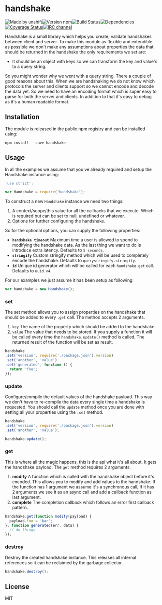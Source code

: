 # handshake

[![Made by unshift][made-by]](http://unshift.io)[![Version npm][version]](http://browsenpm.org/package/handshake)[![Build Status][build]](https://travis-ci.org/unshiftio/handshake)[![Dependencies][david]](https://david-dm.org/unshiftio/handshake)[![Coverage Status][cover]](https://coveralls.io/r/unshiftio/handshake?branch=master)[![IRC channel][irc]](http://webchat.freenode.net/?channels=unshift)

[made-by]: https://img.shields.io/badge/made%20by-unshift-00ffcc.svg?style=flat-square
[version]: https://img.shields.io/npm/v/handshake.svg?style=flat-square
[build]: https://img.shields.io/travis/unshiftio/handshake/master.svg?style=flat-square
[david]: https://img.shields.io/david/unshiftio/handshake.svg?style=flat-square
[cover]: https://img.shields.io/coveralls/unshiftio/handshake/master.svg?style=flat-square
[irc]: https://img.shields.io/badge/IRC-irc.freenode.net%23unshift-00a8ff.svg?style=flat-square

Handshake is a small library which helps you create, validate handshakes between
client and server. To make this module as flexible and extendible as possible we
don't make any assumptions about properties the data that should be returned in
the handshake the only requirements we set are:

- It should be an object with keys so we can transform the key and value's to a
  query string.

So you might wonder why we went with a query string. There a couple of good
reasons about this. When we are handshaking we do not know which protocols the
server and clients support so we cannot encode and decode the data yet. So we
need to have an encoding format which is super easy to parse for both the server
and clients. In addition to that it's easy to debug as it's a human readable
format.

## Installation

The module is released in the public npm registry and can be installed using:

```
npm install --save handshake
```

## Usage

In all the examples we assume that you've already required and setup the
Handshake instance using:

```js
'use strict';

var Handshake = require('handshake');
```

To construct a new `Handshake` instance we need two things:

1. A context/scope/this value for all the callbacks that we execute. Which is
   required but can be set to null, undefined or whatever.
2. Options for further configuring the handshake.

So for the optional options, you can supply the following properties:

- **`handshake timeout`** Maximum time a user is allowed to spend to modifying
  the handshake data. As the last thing we want to do is introduce extra
  latency. Defaults to `5 seconds`.
- **`stringify`** Custom stringify method which will be used to completely
  encode the handshake. Defaults to `querystringify.stringify`.
- **`id`** Unique id generator which will be called for each `handshake.get`
  call. Defaults to `uuid.v4`.

For our examples we just assume it has been setup as following:

```js
var handshake = new Handshake();
```

### set

The set method allows you to assign properties on the handshake that should be
added to every `.get` call. The method accepts 2 arguments.

1. `key` The name of the property which should be added to the handshake.
2. `value` The value that needs to be stored. If you supply a function it will
   be called every time the `handshake.update()` method is called. The returned
   result of the function will be set as result.

```js
handshake
.set('version', require('./package.json').version)
.set('another', 'value')
.set('generated', function () {
  return 'foo';
});
```

### update

Configure/compile the default values of the handshake payload. This way we don't
have to re-compile the data every single time a handshake is requested. You
should call the `update` method once you are done with setting all your
properties using the `.set` method.

```js
handshake
.set('version', require('./package.json').version)
.set('another', 'value');

handshake.update();
```

### get

This is where all the magic happens, this is the api what it's all about. It
gets the handshake payload. The `get` method requires 2 arguments:

1. **modify** A function which is called with the handshake object before it's
   encoded. This allows you to modify and add values to the handshake. If the
   function has 1 argument we assume it's a synchronous call, if it has 2
   arguments we see it as an async call and add a callback function as last
   argument.
2. **complete** The completion callback which follows an error first callback
   pattern.

```js
handshake.get(function modify(payload) {
  payload.foo = 'bar';
}, function generated(err, data) {
  // do things
});
```

### destroy

Destroy the created handshake instance. This releases all internal references so
it can be reclaimed by the garbage collector.

```js
handshake.destroy();
```

## License

MIT
